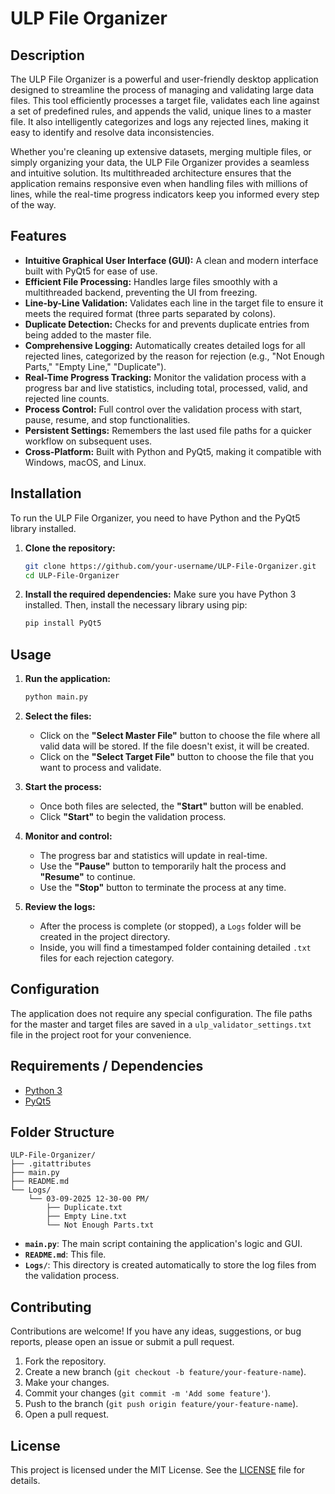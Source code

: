 # ULP File Organizer

## Description

The ULP File Organizer is a powerful and user-friendly desktop application designed to streamline the process of managing and validating large data files. This tool efficiently processes a target file, validates each line against a set of predefined rules, and appends the valid, unique lines to a master file. It also intelligently categorizes and logs any rejected lines, making it easy to identify and resolve data inconsistencies.

Whether you're cleaning up extensive datasets, merging multiple files, or simply organizing your data, the ULP File Organizer provides a seamless and intuitive solution. Its multithreaded architecture ensures that the application remains responsive even when handling files with millions of lines, while the real-time progress indicators keep you informed every step of the way.

## Features

-   **Intuitive Graphical User Interface (GUI):** A clean and modern interface built with PyQt5 for ease of use.
-   **Efficient File Processing:** Handles large files smoothly with a multithreaded backend, preventing the UI from freezing.
-   **Line-by-Line Validation:** Validates each line in the target file to ensure it meets the required format (three parts separated by colons).
-   **Duplicate Detection:** Checks for and prevents duplicate entries from being added to the master file.
-   **Comprehensive Logging:** Automatically creates detailed logs for all rejected lines, categorized by the reason for rejection (e.g., "Not Enough Parts," "Empty Line," "Duplicate").
-   **Real-Time Progress Tracking:** Monitor the validation process with a progress bar and live statistics, including total, processed, valid, and rejected line counts.
-   **Process Control:** Full control over the validation process with start, pause, resume, and stop functionalities.
-   **Persistent Settings:** Remembers the last used file paths for a quicker workflow on subsequent uses.
-   **Cross-Platform:** Built with Python and PyQt5, making it compatible with Windows, macOS, and Linux.

## Installation

To run the ULP File Organizer, you need to have Python and the PyQt5 library installed.

1.  **Clone the repository:**
    ```bash
    git clone https://github.com/your-username/ULP-File-Organizer.git
    cd ULP-File-Organizer
    ```

2.  **Install the required dependencies:**
    Make sure you have Python 3 installed. Then, install the necessary library using pip:
    ```bash
    pip install PyQt5
    ```

## Usage

1.  **Run the application:**
    ```bash
    python main.py
    ```

2.  **Select the files:**
    -   Click on the **"Select Master File"** button to choose the file where all valid data will be stored. If the file doesn't exist, it will be created.
    -   Click on the **"Select Target File"** button to choose the file that you want to process and validate.

3.  **Start the process:**
    -   Once both files are selected, the **"Start"** button will be enabled.
    -   Click **"Start"** to begin the validation process.

4.  **Monitor and control:**
    -   The progress bar and statistics will update in real-time.
    -   Use the **"Pause"** button to temporarily halt the process and **"Resume"** to continue.
    -   Use the **"Stop"** button to terminate the process at any time.

5.  **Review the logs:**
    -   After the process is complete (or stopped), a `Logs` folder will be created in the project directory.
    -   Inside, you will find a timestamped folder containing detailed `.txt` files for each rejection category.

## Configuration

The application does not require any special configuration. The file paths for the master and target files are saved in a `ulp_validator_settings.txt` file in the project root for your convenience.

## Requirements / Dependencies

-   [Python 3](https://www.python.org/downloads/)
-   [PyQt5](https://pypi.org/project/PyQt5/)

## Folder Structure

```
ULP-File-Organizer/
├── .gitattributes
├── main.py
├── README.md
└── Logs/
    └── 03-09-2025 12-30-00 PM/
        ├── Duplicate.txt
        ├── Empty Line.txt
        └── Not Enough Parts.txt
```

-   **`main.py`**: The main script containing the application's logic and GUI.
-   **`README.md`**: This file.
-   **`Logs/`**: This directory is created automatically to store the log files from the validation process.

## Contributing

Contributions are welcome! If you have any ideas, suggestions, or bug reports, please open an issue or submit a pull request.

1.  Fork the repository.
2.  Create a new branch (`git checkout -b feature/your-feature-name`).
3.  Make your changes.
4.  Commit your changes (`git commit -m 'Add some feature'`).
5.  Push to the branch (`git push origin feature/your-feature-name`).
6.  Open a pull request.

## License

This project is licensed under the MIT License. See the [LICENSE](LICENSE) file for details.
